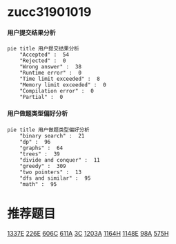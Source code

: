 # zucc31901019

<!-- tabs:start -->



#### **用户提交结果分析**

```mermaid
pie title 用户提交结果分析
    "Accepted" :  54
    "Rejected" :  0
    "Wrong answer" :  38
    "Runtime error" :  0
    "Time limit exceeded" :  8
    "Memory limit exceeded" :  0
    "Compilation error" :  0
    "Partial" :  0
```

#### **用户做题类型偏好分析**

```mermaid
pie title 用户做题类型偏好分析
    "binary search" :  21
    "dp" :  96
    "graphs" :  64
    "trees" :  39
    "divide and conquer" :  11
    "greedy" :  309
    "two pointers" :  13
    "dfs and similar" :  95
    "math" :  95
```



<!-- tabs:end -->
# 推荐题目
[1337E](https://codeforces.com/contest/1337/problem/E)
[226E](https://codeforces.com/contest/226/problem/E)
[606C](https://codeforces.com/contest/606/problem/C)
[611A](https://codeforces.com/contest/611/problem/A)
[3C](https://codeforces.com/contest/3/problem/C)
[1203A](https://codeforces.com/contest/1203/problem/A)
[1164H](https://codeforces.com/contest/1164/problem/H)
[1148E](https://codeforces.com/contest/1148/problem/E)
[98A](https://codeforces.com/contest/98/problem/A)
[575H](https://codeforces.com/contest/575/problem/H)
